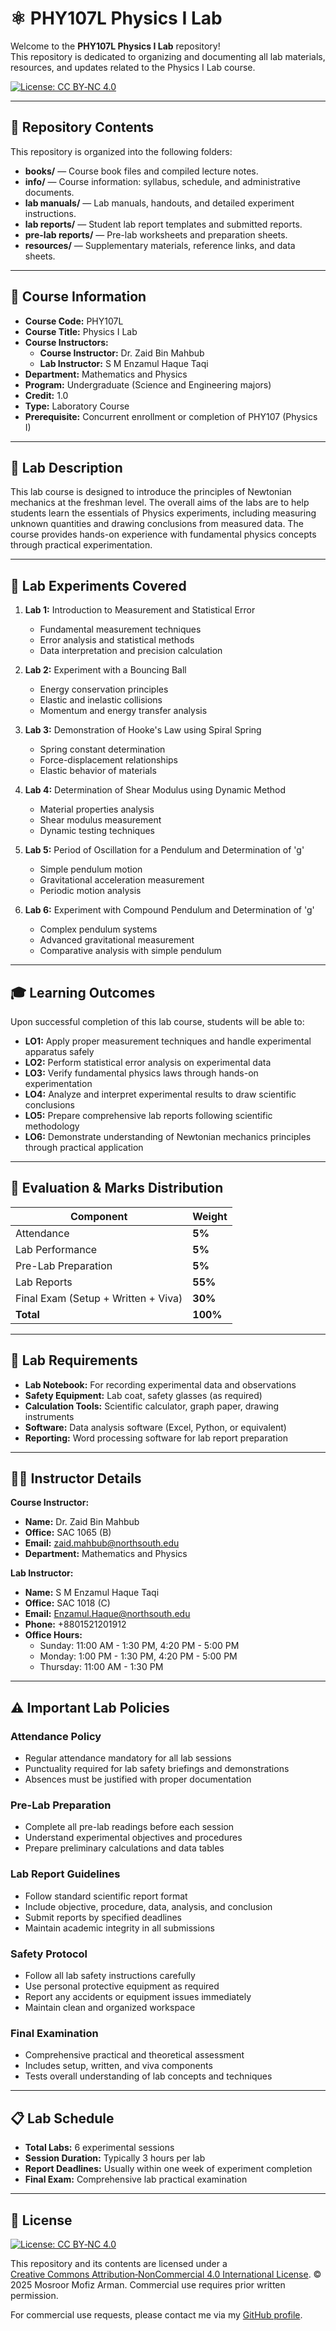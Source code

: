 # ⚛️ PHY107L Physics I Lab

Welcome to the **PHY107L Physics I Lab** repository!  
This repository is dedicated to organizing and documenting all lab materials, resources, and updates related to the Physics I Lab course.  

[![License: CC BY‑NC 4.0](https://img.shields.io/badge/License‑CC%20BY‑NC%204.0-lightgrey.svg)](https://creativecommons.org/licenses/by-nc/4.0/)

---

## 📁 Repository Contents

This repository is organized into the following folders:

- **books/** — Course book files and compiled lecture notes.
- **info/** — Course information: syllabus, schedule, and administrative documents.
- **lab manuals/** — Lab manuals, handouts, and detailed experiment instructions.
- **lab reports/** — Student lab report templates and submitted reports.
- **pre-lab reports/** — Pre-lab worksheets and preparation sheets.
- **resources/** — Supplementary materials, reference links, and data sheets.

---

## 📌 Course Information

- **Course Code:** PHY107L  
- **Course Title:** Physics I Lab  
- **Course Instructors:**
  - **Course Instructor:** Dr. Zaid Bin Mahbub
  - **Lab Instructor:** S M Enzamul Haque Taqi
- **Department:** Mathematics and Physics  
- **Program:** Undergraduate (Science and Engineering majors)  
- **Credit:** 1.0  
- **Type:** Laboratory Course  
- **Prerequisite:** Concurrent enrollment or completion of PHY107 (Physics I)  

---

## 🎯 Lab Description

This lab course is designed to introduce the principles of Newtonian mechanics at the freshman level. The overall aims of the labs are to help students learn the essentials of Physics experiments, including measuring unknown quantities and drawing conclusions from measured data. The course provides hands-on experience with fundamental physics concepts through practical experimentation.

---

## 🧩 Lab Experiments Covered

1. **Lab 1:** Introduction to Measurement and Statistical Error
   - Fundamental measurement techniques
   - Error analysis and statistical methods
   - Data interpretation and precision calculation

2. **Lab 2:** Experiment with a Bouncing Ball
   - Energy conservation principles
   - Elastic and inelastic collisions
   - Momentum and energy transfer analysis

3. **Lab 3:** Demonstration of Hooke's Law using Spiral Spring
   - Spring constant determination
   - Force-displacement relationships
   - Elastic behavior of materials

4. **Lab 4:** Determination of Shear Modulus using Dynamic Method
   - Material properties analysis
   - Shear modulus measurement
   - Dynamic testing techniques

5. **Lab 5:** Period of Oscillation for a Pendulum and Determination of 'g'
   - Simple pendulum motion
   - Gravitational acceleration measurement
   - Periodic motion analysis

6. **Lab 6:** Experiment with Compound Pendulum and Determination of 'g'
   - Complex pendulum systems
   - Advanced gravitational measurement
   - Comparative analysis with simple pendulum

---

## 🎓 Learning Outcomes

Upon successful completion of this lab course, students will be able to:

- **LO1:** Apply proper measurement techniques and handle experimental apparatus safely
- **LO2:** Perform statistical error analysis on experimental data
- **LO3:** Verify fundamental physics laws through hands-on experimentation
- **LO4:** Analyze and interpret experimental results to draw scientific conclusions
- **LO5:** Prepare comprehensive lab reports following scientific methodology
- **LO6:** Demonstrate understanding of Newtonian mechanics principles through practical application

---

## 📝 Evaluation & Marks Distribution

| Component | Weight |
|-----------|--------|
| Attendance | **5%** |
| Lab Performance | **5%** |
| Pre-Lab Preparation | **5%** |
| Lab Reports | **55%** |
| Final Exam (Setup + Written + Viva) | **30%** |
| **Total** | **100%** |

---

## 🔧 Lab Requirements

- **Lab Notebook:** For recording experimental data and observations
- **Safety Equipment:** Lab coat, safety glasses (as required)
- **Calculation Tools:** Scientific calculator, graph paper, drawing instruments
- **Software:** Data analysis software (Excel, Python, or equivalent)
- **Reporting:** Word processing software for lab report preparation

---

## 👨‍🏫 Instructor Details

**Course Instructor:**
- **Name:** Dr. Zaid Bin Mahbub  
- **Office:** SAC 1065 (B)  
- **Email:** zaid.mahbub@northsouth.edu  
- **Department:** Mathematics and Physics  

**Lab Instructor:**
- **Name:** S M Enzamul Haque Taqi  
- **Office:** SAC 1018 (C)  
- **Email:** Enzamul.Haque@northsouth.edu  
- **Phone:** +8801521201912  
- **Office Hours:** 
  - Sunday: 11:00 AM - 1:30 PM, 4:20 PM - 5:00 PM
  - Monday: 1:00 PM - 1:30 PM, 4:20 PM - 5:00 PM
  - Thursday: 11:00 AM - 1:30 PM

---

## ⚠️ Important Lab Policies

### Attendance Policy
- Regular attendance mandatory for all lab sessions
- Punctuality required for lab safety briefings and demonstrations
- Absences must be justified with proper documentation

### Pre-Lab Preparation
- Complete all pre-lab readings before each session
- Understand experimental objectives and procedures
- Prepare preliminary calculations and data tables

### Lab Report Guidelines
- Follow standard scientific report format
- Include objective, procedure, data, analysis, and conclusion
- Submit reports by specified deadlines
- Maintain academic integrity in all submissions

### Safety Protocol
- Follow all lab safety instructions carefully
- Use personal protective equipment as required
- Report any accidents or equipment issues immediately
- Maintain clean and organized workspace

### Final Examination
- Comprehensive practical and theoretical assessment
- Includes setup, written, and viva components
- Tests overall understanding of lab concepts and techniques

---

## 📋 Lab Schedule

- **Total Labs:** 6 experimental sessions
- **Session Duration:** Typically 3 hours per lab
- **Report Deadlines:** Usually within one week of experiment completion
- **Final Exam:** Comprehensive lab practical examination

---

## 📜 License

[![License: CC BY‑NC 4.0](https://img.shields.io/badge/License‑CC%20BY‑NC%204.0-lightgrey.svg)](https://creativecommons.org/licenses/by-nc/4.0/)

This repository and its contents are licensed under a  
[Creative Commons Attribution‑NonCommercial 4.0 International License](https://creativecommons.org/licenses/by-nc/4.0/).
© 2025 Mosroor Mofiz Arman. Commercial use requires prior written permission.  

For commercial use requests, please contact me via my [GitHub profile](https://github.com/mosroormofizarman).
